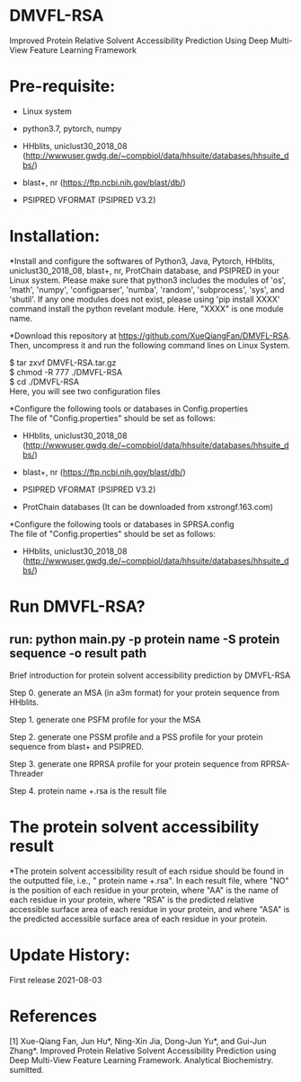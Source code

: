 # DMVFL-RSA
Improved Protein Relative Solvent Accessibility Prediction Using Deep Multi-View Feature Learning Framework

# Pre-requisite:

- Linux system

- python3.7, pytorch, numpy

- HHblits, uniclust30_2018_08  (http://wwwuser.gwdg.de/~compbiol/data/hhsuite/databases/hhsuite_dbs/)

- blast+, nr  (https://ftp.ncbi.nih.gov/blast/db/)

- PSIPRED VFORMAT (PSIPRED V3.2)

# Installation:

*Install and configure the softwares of Python3, Java, Pytorch, HHblits, uniclust30_2018_08, blast+, nr, ProtChain database, and PSIPRED in your Linux system. Please make sure that python3 includes the modules of 'os', 'math', 'numpy', 'configparser', 'numba', 'random', 'subprocess', 'sys', and 'shutil'. If any one modules does not exist, please using 'pip install XXXX' command install the python revelant module. Here, "XXXX" is one module name.

*Download this repository at https://github.com/XueQiangFan/DMVFL-RSA. Then, uncompress it and run the following command lines on Linux System.

  $ tar zxvf DMVFL-RSA.tar.gz  
  $ chmod -R 777 ./DMVFL-RSA  
  $ cd ./DMVFL-RSA  
  Here, you will see two configuration files  

*Configure the following tools or databases in Config.properties  
  The file of "Config.properties" should be set as follows:

- HHblits, uniclust30_2018_08  (http://wwwuser.gwdg.de/~compbiol/data/hhsuite/databases/hhsuite_dbs/)

- blast+, nr  (https://ftp.ncbi.nih.gov/blast/db/)

- PSIPRED VFORMAT (PSIPRED V3.2)

- ProtChain databases (It can be downloaded from xstrongf.163.com) 

*Configure the following tools or databases in SPRSA.config  
  The file of "Config.properties" should be set as follows:
- HHblits, uniclust30_2018_08  (http://wwwuser.gwdg.de/~compbiol/data/hhsuite/databases/hhsuite_dbs/)

# Run DMVFL-RSA? 

## run: python main.py -p protein name -S protein sequence -o result path

Brief introduction for protein solvent accessibility prediction by DMVFL-RSA

Step 0. generate an MSA (in a3m format) for your protein sequence from HHblits.

Step 1. generate one PSFM profile for your the MSA

Step 2. generate one PSSM profile and a PSS profile for your protein sequence from blast+ and PSIPRED.

Step 3. generate one RPRSA profile for your protein sequence from RPRSA-Threader

Step 4.  protein name +.rsa is the result file

# The protein solvent accessibility result

*The protein solvent accessibility result of each rsidue should be found in the outputted file, i.e., " protein name +.rsa". In each result file, where "NO" is the position of each residue in your protein, where "AA" is the name of each residue in your protein, where "RSA" is the predicted relative accessible surface area of each residue in your protein, and where "ASA" is the predicted accessible surface area of each residue in your protein.

# Update History:

First release 2021-08-03

# References

[1] Xue-Qiang Fan, Jun Hu*, Ning-Xin Jia, Dong-Jun Yu*, and Gui-Jun Zhang*. Improved Protein Relative Solvent Accessibility Prediction using Deep Multi-View Feature Learning Framework. Analytical Biochemistry. sumitted.

